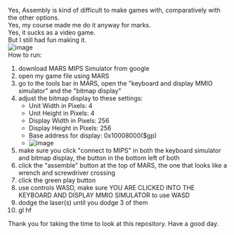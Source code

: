 Yes, Assembly is kind of difficult to make games with, comparatively with the other options.<br>
Yes, my course made me do it anyway for marks.<br>
Yes, it sucks as a video game.<br>
But I still had fun making it.<br>
![image](https://github.com/CoolDude937/assembly-game/assets/88058599/cd6718bb-409f-480c-97d0-cb17d0a89b44) 
<br>
How to run:
1) download MARS MIPS Simulator from google
2) open my game file using MARS
3) go to the tools bar in MARS, open the "keyboard and display MMIO simulator"  and the "bitmap display"
4) adjust the bitmap display to these settings:
   - Unit Width in Pixels: 4
   - Unit Height in Pixels: 4
   - Display Width in Pixels: 256
   - Display Height in Pixels: 256
   - Base address for display: 0x10008000($gp)
   - ![image](https://github.com/CoolDude937/assembly-game/assets/88058599/72f8c156-089c-4253-a125-7451cbc5e98a)
5) make sure you click "connect to MIPS" in both the keyboard simulator and bitmap display, the button in the bottom left of both
6) click the "assemble" button at the top of MARS, the one that looks like a wrench and screwdriver crossing
7) click the green play button
8) use controls WASD, make sure YOU ARE CLICKED INTO THE KEYBOARD AND DISPLAY MMIO SIMULATOR to use WASD
9) dodge the laser(s) until you dodge 3 of them
10) gl hf

Thank you for taking the time to look at this repository. Have a good day.
